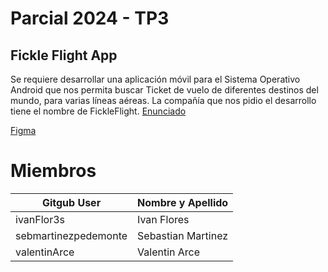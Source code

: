 # Parcial 2024 - TP3

## Fickle Flight App
Se requiere desarrollar una aplicación móvil para el Sistema Operativo Android que nos permita buscar Ticket de vuelo de diferentes destinos del mundo, para varias líneas aéreas. La compañía que nos pidio el desarrollo tiene el nombre de FickleFlight.
[Enunciado](https://docs.google.com/presentation/d/1_ZQXcSXVPfx4-lblVqbTIqAT7HEE6eAACGNEZNDyEP8/edit#slide=id.p2)

[Figma](https://www.figma.com/design/3fpcDil0eOVslxFzD2S5hP/Parcial-T1---2024?node-id=0-1&t=A4qVO9x92PuRFl4I-0)

# Miembros

| Gitgub User          | Nombre y Apellido  |
|----------------------|--------------------|
| ivanFlor3s           | Ivan Flores        |   
| sebmartinezpedemonte | Sebastian Martinez | 
| valentinArce         | Valentin Arce      |  
